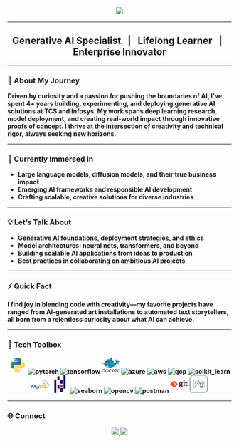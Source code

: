 <!-- Hero Banner with Typing SVG (different structure and greeting) -->
<p align="center">
  <img src="https://readme-typing-svg.herokuapp.com/?font=Satisfy&size=40&pause=1200&color=1E90FF&background=00000000&center=true&vCenter=true&width=700&lines=Rishabh+Varshney+here!;Generative+AI+builder;+4+years+in+AI,+TCS+%26+Infosys;Let’s+connect+%F0%9F%91%89" />
</p>




----------------------------------------

<!-- Subtitle with emotive icons and skill highlights -->
<p align="center">
  <h2 align="center">Generative AI Specialist</b> &nbsp; | &nbsp; <b>Lifelong Learner</b> &nbsp; | &nbsp; <b>Enterprise Innovator</h2>
</p>

---

### 🚀 About My Journey

Driven by curiosity and a passion for pushing the boundaries of AI, I’ve spent 4+ years building, experimenting, and deploying generative AI solutions at TCS and Infosys. My work spans deep learning research, model deployment, and creating real-world impact through innovative proofs of concept. I thrive at the intersection of creativity and technical rigor, always seeking new horizons.

---

### 🌱 Currently Immersed In

- Large language models, diffusion models, and their true business impact  
- Emerging AI frameworks and responsible AI development  
- Crafting scalable, creative solutions for diverse industries

---

### 💡 Let’s Talk About

- Generative AI foundations, deployment strategies, and ethics  
- Model architectures: neural nets, transformers, and beyond  
- Building scalable AI applications from ideas to production  
- Best practices in collaborating on ambitious AI projects

---

### ⚡ Quick Fact

I find joy in blending code with creativity—my favorite projects have ranged from AI-generated art installations to automated text storytellers, all born from a relentless curiosity about what AI can achieve.

---

### 🧰 Tech Toolbox

<p align="center">
  <img src="https://raw.githubusercontent.com/devicons/devicon/master/icons/python/python-original.svg" alt="python" width="40">
  <img src="https://www.vectorlogo.zone/logos/pytorch/pytorch-icon.svg" alt="pytorch" width="40">
  <img src="https://www.vectorlogo.zone/logos/tensorflow/tensorflow-icon.svg" alt="tensorflow" width="40">
  <img src="https://raw.githubusercontent.com/devicons/devicon/master/icons/docker/docker-original-wordmark.svg" alt="docker" width="40">
  <img src="https://www.vectorlogo.zone/logos/microsoft_azure/microsoft_azure-icon.svg" alt="azure" width="40">
  <img src="https://www.vectorlogo.zone/logos/amazon_aws/amazon_aws-ar21.svg" alt="aws" width="40">
  <img src="https://www.vectorlogo.zone/logos/google_cloud/google_cloud-icon.svg" alt="gcp" width="40">
  <img src="https://upload.wikimedia.org/wikipedia/commons/0/05/Scikit_learn_logo_small.svg" alt="scikit_learn" width="40">
  <img src="https://raw.githubusercontent.com/devicons/devicon/master/icons/mysql/mysql-original-wordmark.svg" alt="mysql" width="40">
  <img src="https://raw.githubusercontent.com/devicons/devicon/2ae2a900d2f041da66e950e4d48052658d850630/icons/pandas/pandas-original.svg" alt="pandas" width="40">
  <img src="https://seaborn.pydata.org/_images/logo-mark-lightbg.svg" alt="seaborn" width="40">
  <img src="https://www.vectorlogo.zone/logos/opencv/opencv-icon.svg" alt="opencv" width="40">
  <img src="https://www.vectorlogo.zone/logos/getpostman/getpostman-icon.svg" alt="postman" width="40">
  <img src="https://raw.githubusercontent.com/devicons/devicon/master/icons/git/git-original-wordmark.svg" alt="git" width="40">
  <img src="https://raw.githubusercontent.com/devicons/devicon/master/icons/photoshop/photoshop-line.svg" alt="photoshop" width="40">
</p>

---

### 🌐 Connect

<p align="center">
  <a href="https://linkedin.com/in/rishabh-varshney-036459153" target="blank">
    <img src="https://img.icons8.com/color/48/000000/linkedin.png" width="40" />
  </a>
  <a href="https://www.instagram.com/rishabhv_20/?hl=en" target="blank">
    <img src="https://img.icons8.com/fluency/48/instagram-new.png" width="40" />
  </a>
</p>


<!--
**RishabhVarshney007/RishabhVarshney007** is a ✨ _special_ ✨ repository because its `README.md` (this file) appears on your GitHub profile.

Here are some ideas to get you started:

- 🔭 I’m currently working on ...
- 🌱 I’m currently learning ...
- 👯 I’m looking to collaborate on ...
- 🤔 I’m looking for help with ...
- 💬 Ask me about ...
- 📫 How to reach me: ...
- 😄 Pronouns: ...
- ⚡ Fun fact: ...
-->
